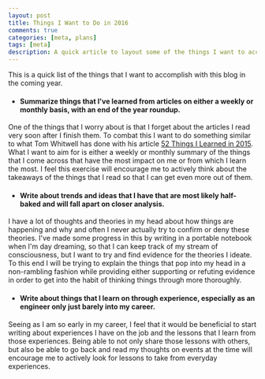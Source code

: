 ```yaml
---
layout: post
title: Things I Want to Do in 2016
comments: true
categories: [meta, plans]
tags: [meta]
description: A quick article to layout some of the things I want to accomplish with this blog in the coming year.
---
```

This is a quick list of the things that I want to accomplish with this blog in the coming year.


* #### Summarize things that I've learned from articles on either a weekly or monthly basis, with an end of the year roundup.
One of the things that I worry about is that I forget about the articles I read very soon after I finish them. To combat this I want to do something similar to what Tom Whitwell has done with his article [52 Things I Learned in 2015](https://medium.com/@tomwhitwell/52-things-i-learned-in-2015-c5c74eed24e0#.sb9l052lp). What I want to aim for is either a weekly or monthly summary of the things that I come across that have the most impact on me or from which I learn the most. I feel this exercise will encourage me to actively think about the takeaways of the things that I read so that I can get even more out of them.

* #### Write about trends and ideas that I have that are most likely half-baked and will fall apart on closer analysis.
I have a lot of thoughts and theories in my head about how things are happening and why and often I never actually try to confirm or deny these theories. I've made some progress in this by writing in a portable notebook when I'm day dreaming, so that I can keep track of my stream of consciousness, but I want to try and find evidence for the theories I ideate. To this end I will be trying to explain the things that pop into my head in a non-rambling fashion while providing either supporting or refuting evidence in order to get into the habit of thinking things through more thoroughly.

* #### Write about things that I learn on through experience, especially as an engineer only just barely into my career.
Seeing as I am so early in my career, I feel that it would be beneficial to start writing about experiences I have on the job and the lessons that I learn from those experiences. Being able to not only share those lessons with others, but also be able to go back and read my thoughts on events at the time will encourage me to actively look for lessons to take from everyday experiences.
